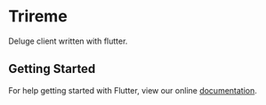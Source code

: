 # Trireme

Deluge client written with flutter.

## Getting Started

For help getting started with Flutter, view our online
[documentation](https://flutter.io/).
